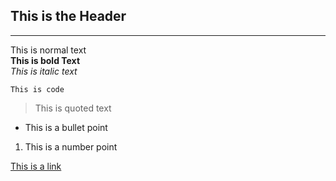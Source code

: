 ## This is the Header ##


----------
This is normal text<br>
**This is bold Text**<br>
*This is italic text*<br>

    This is code
    

> This is quoted text<br>

 - This is a bullet point
 

  1. This is a number point

[This is a link][1]


  [1]: http://github.com/lightrowden
